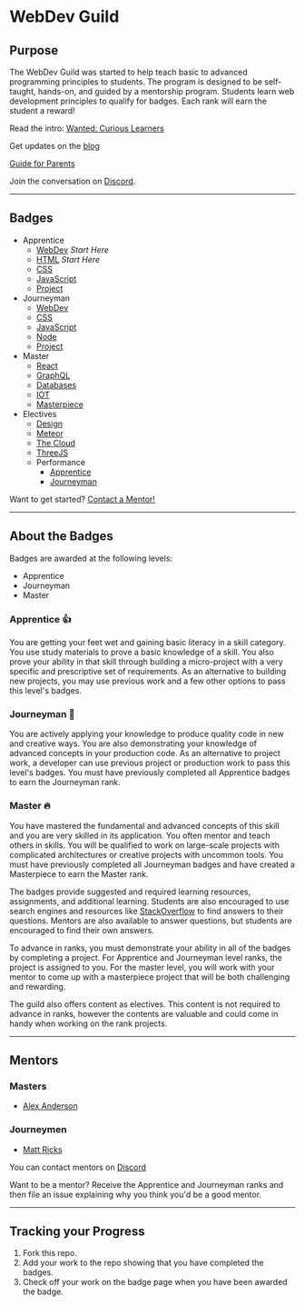 # WebDev Guild

## Purpose

The WebDev Guild was started to help teach basic to advanced programming principles to students. The program is designed to be self-taught, hands-on, and guided by a mentorship program. Students learn web development principles to qualify for badges. Each rank will earn the student a reward!

Read the intro: [Wanted: Curious Learners](intro.md)

Get updates on the [blog](blog)

[Guide for Parents](parents.md)

Join the conversation on [Discord](https://discord.gg/PUcnnjV).

-----

## Badges

- Apprentice
  - [WebDev](apprentice/webdev.md) *Start Here*
  - [HTML](apprentice/html.md) *Start Here*
  - [CSS](apprentice/css.md)
  - [JavaScript](apprentice/javascript.md)
  - [Project](apprentice/project.md)
- Journeyman
  - [WebDev](journeyman/webdev.md)
  - [CSS](journeyman/css.md)
  - [JavaScript](journeyman/javascript.md)
  - [Node](journeyman/node.md)
  - [Project](journeyman/project.md)
- Master
  - [React](master/react.md)
  - [GraphQL](master/graphql.md)
  - [Databases](master/databases.md)
  - [IOT](master/iot.md)
  - [Masterpiece](master/masterpiece.md)
- Electives
  - [Design](https://hackdesign.org/lessons)
  - [Meteor](electives/meteor.md)
  - [The Cloud](electives/cloud.md)
  - [ThreeJS](electives/threejs.md)
  - Performance
    - [Apprentice](https://github.com/fs-webdev/skill-building-program/blob/master/badges-active/performance/apprentice.md)
    - [Journeyman](https://github.com/fs-webdev/skill-building-program/blob/master/badges-active/performance/journeyman.md)

Want to get started? [Contact a Mentor!](#mentors)

-----

## About the Badges

Badges are awarded at the following levels:

- Apprentice
- Journeyman
- Master

### Apprentice 👍
You are getting your feet wet and gaining basic literacy in a skill category. You use study materials to prove a basic knowledge of a skill. You also prove your ability in that skill through building a micro-project with a very specific and prescriptive set of requirements. As an alternative to building new projects, you may use previous work and a few other options to pass this level's badges.

### Journeyman 💪
You are actively applying your knowledge to produce quality code in new and creative ways. You are also demonstrating your knowledge of advanced concepts in your production code. As an alternative to project work, a developer can use previous project or production work to pass this level's badges. You must have previously completed all Apprentice badges to earn the Journeyman rank.

### Master 🔥
You have mastered the fundamental and advanced concepts of this skill and you are very skilled in its application. You often mentor and teach others in skills. You will be qualified to work on large-scale projects with complicated architectures or creative projects with uncommon tools. You must have previously completed all Journeyman badges and have created a Masterpiece to earn the Master rank.

The badges provide suggested and required learning resources, assignments, and additional learning. Students are also encouraged to use search engines and resources like [StackOverflow](https://stackoverflow.com) to find answers to their questions. Mentors are also available to answer questions, but students are encouraged to find their own answers.

To advance in ranks, you must demonstrate your ability in all of the badges by completing a project. For Apprentice and Journeyman level ranks, the project is assigned to you. For the master level, you will work with your mentor to come up with a masterpiece project that will be both challenging and rewarding. 

The guild also offers content as electives. This content is not required to advance in ranks, however the contents are valuable and could come in handy when working on the rank projects.

-----

## Mentors

### Masters

- [Alex Anderson](https://github.com/alexanderson1993)

### Journeymen

- [Matt Ricks](https://github.com/Emrix)

You can contact mentors on [Discord](https://discord.gg/PUcnnjV)

Want to be a mentor? Receive the Apprentice and Journeyman ranks and then file an issue explaining why you think you'd be a good mentor.

-----

## Tracking your Progress

1. Fork this repo.
2. Add your work to the repo showing that you have completed the badges. 
3. Check off your work on the badge page when you have been awarded the badge.

